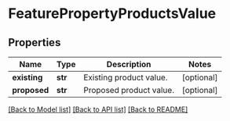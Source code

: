 # FeaturePropertyProductsValue

## Properties
Name | Type | Description | Notes
------------ | ------------- | ------------- | -------------
**existing** | **str** | Existing product value. | [optional] 
**proposed** | **str** | Proposed product value. | [optional] 

[[Back to Model list]](../README.md#documentation-for-models) [[Back to API list]](../README.md#documentation-for-api-endpoints) [[Back to README]](../README.md)

